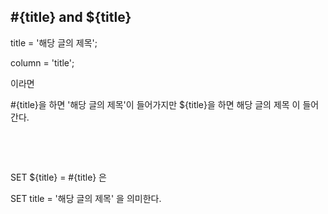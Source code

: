 

## #{title} and ${title}



title = '해당 글의 제목';  

column = 'title';  

이라면   

 \#{title}을 하면 '해당 글의 제목'이 들어가지만 ${title}을 하면 해당 글의 제목 이 들어간다.

​	

​		

SET ${title} = #{title} 은

SET	title = '해당 글의 제목' 을 의미한다.



